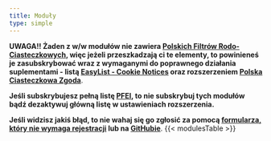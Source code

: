 ```yaml
---
title: Moduły
type: simple
---
```


**UWAGA!! Żaden z w/w modułów nie zawiera [Polskich Filtrów Rodo-Ciasteczkowych](abp:subscribe?location=https%3A%2F%2Fraw.githubusercontent.com%2FMajkiIT%2Fpolish-ads-filter%2Fmaster%2Fcookies_filters%2Fadblock_cookies.txt&amp;title=Polskie%20Filtry%20Rodo-Ciasteczkowe), więc jeżeli przeszkadzają ci te elementy, to powinieneś je zasubskrybować wraz z wymaganymi do poprawnego działania suplementami - listą [EasyList - Cookie Notices](abp:subscribe?location=https%3A%2F%2Fsecure.fanboy.co.nz%2Ffanboy-cookiemonster.txt&amp;title=EasyList%20-%20Cookie%20Notices) oraz rozszerzeniem [Polska Ciasteczkowa Zgoda](https://github.com/FiltersHeroes/PolishCookieConsent#jak-zainstalowa%C4%87)**.

**Jeśli subskrybujesz pełną listę [PFEI](https://raw.githubusercontent.com/FiltersHeroes/PolishAnnoyanceFilters/master/PPB.txt), to nie subskrybuj tych modułów bądź dezaktywuj główną listę w ustawieniach rozszerzenia.**

**Jeśli widzisz jakiś błąd, to nie wahaj się go zgłosić za pomocą [formularza, który nie wymaga rejestracji](/issues/) lub na [GitHubie](https://github.com/FiltersHeroes/PolishAnnoyanceFilters/issues)**.
{{< modulesTable >}}

